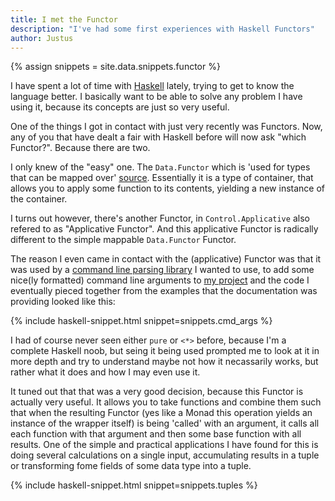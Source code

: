 ```yaml
---
title: I met the Functor
description: "I've had some first experiences with Haskell Functors"
author: Justus
---
```


{% assign snippets = site.data.snippets.functor %} 

I have spent a lot of time with [Haskell](http://haskell.org) lately, trying to get to know the language better. I basically want to be able to solve any problem I have using it, because its concepts are just so very useful.

One of the things I got in contact with just very recently was Functors. Now, any of you that have dealt a fair with Haskell before will now ask "which Functor?". Because there are two.

I only knew of the "easy" one. The `Data.Functor` which is 'used for types that can be mapped over' [source](https://downloads.haskell.org/~ghc/latest/docs/html/libraries/base/Data-Functor.html). Essentially it is a type of container, that allows you to apply some function to its contents, yielding a new instance of the container.

I turns out however, there's another Functor, in `Control.Applicative` also refered to as "Applicative Functor". And this applicative Functor is radically different to the simple mappable `Data.Functor` Functor.

The reason I even came in contact with the (applicative) Functor was that it was used by a [command line parsing library](https://hackage.haskell.org/package/options) I wanted to use, to add some nice(ly formatted) command line arguments to [my project](http://github.com/JustusAdam/schedule-planner) and the code I eventually pieced together from the examples that the documentation was providing looked like this:

{% include haskell-snippet.html snippet=snippets.cmd_args %}

I had of course never seen either `pure` or `<*>` before, because I'm a complete Haskell noob, but seing it being used prompted me to look at it in more depth and try to understand maybe not how it necassarily works, but rather what it does and how I may even use it.

It tuned out that that was a very good decision, because this Functor is actually very useful. It allows you to take functions and combine them such that when the resulting Functor (yes like a Monad this operation yields an instance of the wrapper itself) is being 'called' with an argument, it calls all each function with that argument and then some base function with all results. One of the simple and practical applications I have found for this is doing several calculations on a single input, accumulating results in a tuple or transforming fome fields of some data type into a tuple.

{% include haskell-snippet.html snippet=snippets.tuples %}


